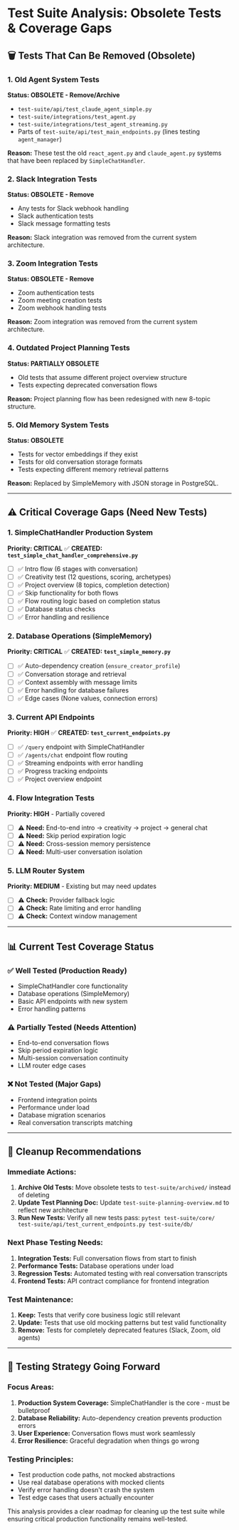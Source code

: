 # Test Suite Analysis: Obsolete Tests & Coverage Gaps

## 🗑️ **Tests That Can Be Removed (Obsolete)**

### 1. **Old Agent System Tests** 
**Status: OBSOLETE - Remove/Archive**
- `test-suite/api/test_claude_agent_simple.py` 
- `test-suite/integrations/test_agent.py`
- `test-suite/integrations/test_agent_streaming.py`
- Parts of `test-suite/api/test_main_endpoints.py` (lines testing `agent_manager`)

**Reason:** These test the old `react_agent.py` and `claude_agent.py` systems that have been replaced by `SimpleChatHandler`.

### 2. **Slack Integration Tests**
**Status: OBSOLETE - Remove**
- Any tests for Slack webhook handling
- Slack authentication tests  
- Slack message formatting tests

**Reason:** Slack integration was removed from the current system architecture.

### 3. **Zoom Integration Tests**
**Status: OBSOLETE - Remove**
- Zoom authentication tests
- Zoom meeting creation tests
- Zoom webhook handling tests

**Reason:** Zoom integration was removed from the current system architecture.

### 4. **Outdated Project Planning Tests**
**Status: PARTIALLY OBSOLETE**
- Old tests that assume different project overview structure
- Tests expecting deprecated conversation flows

**Reason:** Project planning flow has been redesigned with new 8-topic structure.

### 5. **Old Memory System Tests**  
**Status: OBSOLETE**
- Tests for vector embeddings if they exist
- Tests for old conversation storage formats
- Tests expecting different memory retrieval patterns

**Reason:** Replaced by SimpleMemory with JSON storage in PostgreSQL.

---

## ⚠️ **Critical Coverage Gaps (Need New Tests)**

### 1. **SimpleChatHandler Production System**
**Priority: CRITICAL** ✅ **CREATED: `test_simple_chat_handler_comprehensive.py`**
- [ ] ✅ Intro flow (6 stages with conversation)
- [ ] ✅ Creativity test (12 questions, scoring, archetypes) 
- [ ] ✅ Project overview (8 topics, completion detection)
- [ ] ✅ Skip functionality for both flows
- [ ] ✅ Flow routing logic based on completion status
- [ ] ✅ Database status checks
- [ ] ✅ Error handling and resilience

### 2. **Database Operations (SimpleMemory)**
**Priority: CRITICAL** ✅ **CREATED: `test_simple_memory.py`**
- [ ] ✅ Auto-dependency creation (`ensure_creator_profile`)
- [ ] ✅ Conversation storage and retrieval
- [ ] ✅ Context assembly with message limits
- [ ] ✅ Error handling for database failures
- [ ] ✅ Edge cases (None values, connection errors)

### 3. **Current API Endpoints**
**Priority: HIGH** ✅ **CREATED: `test_current_endpoints.py`**
- [ ] ✅ `/query` endpoint with SimpleChatHandler
- [ ] ✅ `/agents/chat` endpoint flow routing  
- [ ] ✅ Streaming endpoints with error handling
- [ ] ✅ Progress tracking endpoints
- [ ] ✅ Project overview endpoint

### 4. **Flow Integration Tests**
**Priority: HIGH** - Partially covered
- [ ] ⚠️ **Need:** End-to-end intro → creativity → project → general chat
- [ ] ⚠️ **Need:** Skip period expiration logic
- [ ] ⚠️ **Need:** Cross-session memory persistence
- [ ] ⚠️ **Need:** Multi-user conversation isolation

### 5. **LLM Router System**
**Priority: MEDIUM** - Existing but may need updates
- [ ] ⚠️ **Check:** Provider fallback logic
- [ ] ⚠️ **Check:** Rate limiting and error handling
- [ ] ⚠️ **Check:** Context window management

---

## 📊 **Current Test Coverage Status**

### ✅ **Well Tested (Production Ready)**
- SimpleChatHandler core functionality
- Database operations (SimpleMemory)
- Basic API endpoints with new system
- Error handling patterns

### ⚠️ **Partially Tested (Needs Attention)**
- End-to-end conversation flows
- Skip period expiration logic
- Multi-session conversation continuity
- LLM router edge cases

### ❌ **Not Tested (Major Gaps)**
- Frontend integration points
- Performance under load
- Database migration scenarios
- Real conversation transcripts matching

---

## 🧹 **Cleanup Recommendations**

### **Immediate Actions:**
1. **Archive Old Tests:** Move obsolete tests to `test-suite/archived/` instead of deleting
2. **Update Test Planning Doc:** Update `test-suite-planning-overview.md` to reflect new architecture
3. **Run New Tests:** Verify all new tests pass: `pytest test-suite/core/ test-suite/api/test_current_endpoints.py test-suite/db/`

### **Next Phase Testing Needs:**
1. **Integration Tests:** Full conversation flows from start to finish
2. **Performance Tests:** Database operations under load
3. **Regression Tests:** Automated testing with real conversation transcripts
4. **Frontend Tests:** API contract compliance for frontend integration

### **Test Maintenance:**
1. **Keep:** Tests that verify core business logic still relevant
2. **Update:** Tests that use old mocking patterns but test valid functionality  
3. **Remove:** Tests for completely deprecated features (Slack, Zoom, old agents)

---

## 🎯 **Testing Strategy Going Forward**

### **Focus Areas:**
1. **Production System Coverage:** SimpleChatHandler is the core - must be bulletproof
2. **Database Reliability:** Auto-dependency creation prevents production errors
3. **User Experience:** Conversation flows must work seamlessly
4. **Error Resilience:** Graceful degradation when things go wrong

### **Testing Principles:**
- Test production code paths, not mocked abstractions
- Use real database operations with mocked clients
- Verify error handling doesn't crash the system
- Test edge cases that users actually encounter

This analysis provides a clear roadmap for cleaning up the test suite while ensuring critical production functionality remains well-tested. 